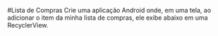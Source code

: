 #Lista de Compras
Crie uma aplicação Android onde, em uma tela, ao adicionar o item da minha lista de compras, ele exibe abaixo em uma RecyclerView.
